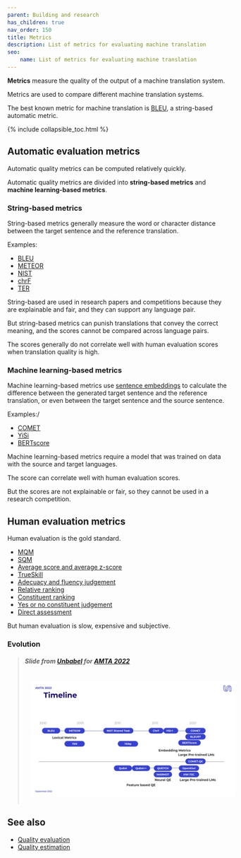 ```yaml
---
parent: Building and research
has_children: true
nav_order: 150
title: Metrics
description: List of metrics for evaluating machine translation
seo:
    name: List of metrics for evaluating machine translation
---
```


**Metrics** measure the quality of the output of a machine translation system.

Metrics are used to compare different machine translation systems.

The best known metric for machine translation is [BLEU](/bleu), a string-based automatic metric.

{% include collapsible_toc.html %}

## Automatic evaluation metrics

Automatic quality metrics can be computed relatively quickly.

Automatic quality metrics are divided into **string-based metrics** and **machine learning-based metrics**.

### String-based metrics

String-based metrics generally measure the word or character distance between the target sentence and the reference translation.

Examples:
- [BLEU](/bleu)
- [METEOR](/meteor)
- [NIST](/nist)
- [chrF](/chrF)
- [TER](/ter)

String-based are used in research papers and competitions because they are explainable and fair, and they can support any language pair.

But string-based metrics can punish translations that convey the correct meaning, and the scores cannot be compared across language pairs.

The scores generally do not correlate well with human evaluation scores when translation quality is high.


### Machine learning-based metrics

Machine learning-based metrics use [sentence embeddings](/sentence-embeddings) to calculate the difference between the generated target sentence and the reference translation, or even between the target sentence and the source sentence.

Examples:/
- [COMET](/comet)
- [YiSi](/yisi)
- [BERTscore](/bertscore)

Machine learning-based metrics require a model that was trained on data with the source and target languages.

The score can correlate well with human evaluation scores.

But the scores are not explainable or fair, so they cannot be used in a research competition.


## Human evaluation metrics

Human evaluation is the gold standard.

- [MQM](/human-evaluation-metrics#mqm)
- [SQM](/human-evaluation-metrics#sqm)
- [Average score and average z-score](/human-evaluation-metrics#average-score-and-average-z-score)
- [TrueSkill](/human-evaluation-metrics#trueskill)
- [Adecuacy and fluency judgement](/human-evaluation-metrics#adequacy-and-fluency-judgement)
- [Relative ranking](/human-evaluation-metrics#relative-ranking)
- [Constituent ranking](/human-evaluation-metrics#constituent-ranking)
- [Yes or no constituent judgement](/human-evaluation-metrics#yes-or-no-constituent-judgement)
- [Direct assessment](/human-evaluation-metrics#direct-assessment)

But human evaluation is slow, expensive and subjective.


### Evolution
>
> ##### Slide from [Unbabel](/companies#unbabel) for [AMTA 2022](/amta2022)
> <img title='Evaluation timeline' src='/building-and-research/metrics/timeline.jpg' width='700' style='padding: 1em;' />


## See also

- [Quality evaluation](/quality-evaluation)
- [Quality estimation](/quality-estimation)
